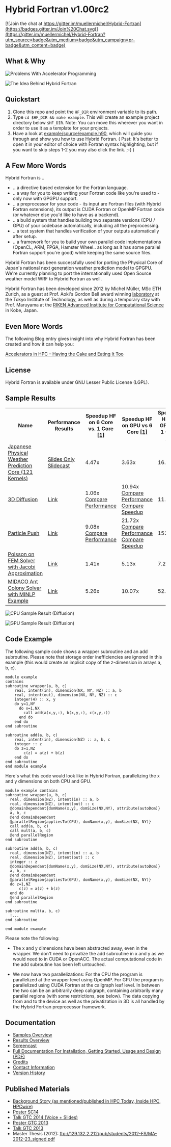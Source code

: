 Hybrid Fortran v1.00rc2
=======================

[![Join the chat at https://gitter.im/muellermichel/Hybrid-Fortran](https://badges.gitter.im/Join%20Chat.svg)](https://gitter.im/muellermichel/Hybrid-Fortran?utm_source=badge&utm_medium=badge&utm_campaign=pr-badge&utm_content=badge)

What & Why
----------
![Problems With Accelerator Programming](/../master/doc/Problem.gif)

![The Idea Behind Hybrid Fortran](/../master/doc/The%20Idea%20Behind%20Hybrid%20Fortran.gif)

Quickstart
---------------
1. Clone this repo and point the `HF_DIR` environment variable to its path.
2. Type `cd $HF_DIR && make example`. This will create an example project directory below `$HF_DIR`. Note: You can move this wherever you want in order to use it as a template for your projects.
3. Have a look at [example/source/example.h90](hf_template/example_example.h90), which will guide you through and show you how to use Hybrid Fortran. ( Psst: It's better to open it in your editor of choice with Fortran syntax highlighting, but if you want to skip steps 1-2 you may also click the link. ;-) )

A Few More Words
-------------------

Hybrid Fortran is ..
* .. a directive based extension for the Fortran language.
* .. a way for you to keep writing your Fortran code like you're used to - only now with GPGPU support.
* .. a preprocessor for your code - its input are Fortran files (with Hybrid Fortran extensions), its output is CUDA Fortran or OpenMP Fortran code (or whatever else you'd like to have as a backend).
* .. a build system that handles building two separate versions (CPU / GPU) of your codebase automatically, including all the preprocessing.
* .. a test system that handles verification of your outputs automatically after setup.
* .. a framework for you to build your own parallel code implementations (OpenCL, ARM, FPGA, Hamster Wheel.. as long as it has some parallel Fortran support you're good) while keeping the same source files.

Hybrid Fortran has been successfully used for porting the Physical Core of Japan's national next generation weather prediction model to GPGPU. We're currently planning to port the internationally used Open Source weather model WRF to Hybrid Fortran as well.

Hybrid Fortran has been developed since 2012 by Michel Müller, MSc ETH Zurich, as a guest at Prof. Aoki's Gordon Bell award winning [laboratory](http://www.sim.gsic.titech.ac.jp/index-e.html) at the Tokyo Institute of Technology, as well as during a temporary stay with Prof. Maruyama at the [RIKEN Advanced Institute for Computational Science](http://www.aics.riken.jp/en/) in Kobe, Japan.

Even More Words
---------------
The following Blog entry gives insight into why Hybrid Fortran has been created and how it can help you:

[Accelerators in HPC – Having the Cake and Eating It Too](http://typhooncomputing.com/?p=416)

License
-------
Hybrid Fortran is available under GNU Lesser Public License (LGPL).

Sample Results
--------------
<table>
    <tr>
        <th>Name</th>
        <th>Performance Results</th>
        <th>Speedup HF on 6 Core vs. 1 Core <a href="results/Overview.md">[1]</a></th>
        <th>Speedup HF on GPU vs 6 Core <a href="results/Overview.md">[1]</a></th>
        <th>Speedup HF on GPU vs 1 Core <a href="results/Overview.md">[1]</a></th>
    </tr>
    <tr>
        <td><a href="doc/Slides_GTC2014.pdf">Japanese Physical Weather Prediction Core (121 Kernels)</a></td>
        <td><a href="doc/Slides_GTC2014.pdf">Slides Only</a><br>
            <a href="http://on-demand.gputechconf.com/gtc/2014/video/S4352-asuca-on-gpu-hybrid-port-japanese-weather-model.mp4">Slidecast</a></td>
        <td>4.47x</td>
        <td>3.63x</td>
        <td>16.22x</td>
    </tr>
    <tr>
        <td><a href="examples/Overview.md#characteristics">3D Diffusion</a></td>
        <td><a href="results/diffusion_results.xlsx">Link</a></td>
        <td>1.06x<br>
            <a href="results/diffusion_perf_comparison_6core.png">Compare Performance</a>
        </td>
        <td>10.94x<br>
            <a href="results/diffusion_perf_comparison_gpu.png">Compare Performance</a><br>
            <a href="results/diffusion_speedup_comparison_gpu.png">Compare Speedup</a>
        </td>
        <td>11.66x</td>
    </tr>
    <tr>
        <td><a href="examples/Overview.md#characteristics">Particle Push</a></td>
        <td><a href="results/particle_results.xlsx">Link</a></td>
        <td>9.08x<br>
            <a href="results/particle_perf_comparison_6core.png">Compare Performance</a>
        </td>
        <td>21.72x<br>
            <a href="results/particle_perf_comparison_gpu.png">Compare Performance</a><br>
            <a href="results/particle_speedup_comparison_gpu.png">Compare Speedup</a>
        </td>
        <td>152.79x</td>
    </tr>
    <tr>
        <td><a href="examples/Overview.md#characteristics">Poisson on FEM Solver with Jacobi Approximation</a></td>
        <td><a href="results/poisson_results.xlsx">Link</a></td>
        <td>1.41x</td>
        <td>5.13x</td>
        <td>7.28x</td>
    </tr>
    <tr>
        <td><a href="examples/Overview.md#characteristics">MIDACO Ant Colony Solver with MINLP Example</a></td>
        <td><a href="results/midaco_results.xlsx">Link</a></td>
        <td>5.26x</td>
        <td>10.07x</td>
        <td>52.99x</td>
    </tr>
</table>

![CPU Sample Result (Diffusion)](/../master/doc/CPUPerf.png)

![GPU Sample Result (Diffusion)](/../master/doc/GPUPerf.png)

Code Example
------------
The following sample code shows a wrapper subroutine and an add subroutine. Please note that storage order inefficiencies are ignored in this example (this would create an implicit copy of the z-dimension in arrays a, b, c).

```Fortran
module example
contains
subroutine wrapper(a, b, c)
    real, intent(in), dimension(NX, NY, NZ) :: a, b
    real, intent(out), dimension(NX, NY, NZ) :: c
    integer(4) :: x, y
    do y=1,NY
      do x=1,NX
        call add(a(x,y,:), b(x,y,:), c(x,y,:))
      end do
    end do
end subroutine

subroutine add(a, b, c)
    real, intent(in), dimension(NZ) :: a, b, c
    integer :: z
    do z=1,NZ
        c(z) = a(z) + b(z)
    end do
end subroutine
end module example
```

Here's what this code would look like in Hybrid Fortran, parallelizing the x and y dimensions on both CPU and GPU.

```Fortran
module example contains
subroutine wrapper(a, b, c)
  real, dimension(NZ), intent(in) :: a, b
  real, dimension(NZ), intent(out) :: c
  @domainDependant{domName(x,y), domSize(NX,NY), attribute(autoDom)}
  a, b, c
  @end domainDependant
  @parallelRegion{appliesTo(CPU), domName(x,y), domSize(NX, NY)}
  call add(a, b, c)
  call mult(a, b, c)
  @end parallelRegion
end subroutine

subroutine add(a, b, c)
  real, dimension(NZ), intent(in) :: a, b
  real, dimension(NZ), intent(out) :: c
  integer :: z
  @domainDependant{domName(x,y), domSize(NX,NY), attribute(autoDom)}
  a, b, c
  @end domainDependant
  @parallelRegion{appliesTo(GPU), domName(x,y), domSize(NX, NY)}
  do z=1,NZ
      c(z) = a(z) + b(z)
  end do
  @end parallelRegion
end subroutine

subroutine mult(a, b, c)
  !...
end subroutine

end module example
```

Please note the following:
* The x and y dimensions have been abstracted away, even in the wrapper. We don't need to privatize the add subroutine in x and y as we would need to in CUDA or OpenACC. The actual computational code in the add subroutine has been left untouched.

* We now have two parallelizations: For the CPU the program is parallelized at the wrapper level using OpenMP. For GPU the program is parallelized using CUDA Fortran at the callgraph leaf level. In between the two can be an arbitrarily deep callgraph, containing arbitrarily many parallel regions (with some restrictions, see below). The data copying from and to the device as well as the privatization in 3D is all handled by the Hybrid Fortran preprocessor framework.

Documentation
-------------
* [Samples Overview](examples/Overview.md)
* [Results Overview](results/Overview.md)
* [Screencast](https://www.youtube.com/watch?v=3Of4kFQQRi4)
* [Full Documentation For Installation, Getting Started, Usage and Design (PDF)](doc/Documentation.pdf?raw=true)
* [Credits](CREDITS.md)
* [Contact Information](CONTACT.md)
* [Version History](HISTORY.md)

Published Materials
-------------------
* [Background Story (as mentioned/published in HPC Today, Inside HPC, HPCwire)](http://typhooncomputing.com/?p=416)
* [Poster SC14](http://sc14.supercomputing.org/sites/all/themes/sc14/files/archive/tech_poster/tech_poster_pages/post134.html)
* [Talk GTC 2014 (Voice + Slides)](http://on-demand.gputechconf.com/gtc/2014/video/S4352-asuca-on-gpu-hybrid-port-japanese-weather-model.mp4)
* [Poster GTC 2013](http://on-demand.gputechconf.com/gtc/2013/poster/pdf/P0199_MichelMueller.pdf)
* [Talk GTC 2013](http://on-demand.gputechconf.com/gtc/2013/presentations/S3326-Hybrid-Fortran-GPGPUs-For-Weather-Prediction.pdf)
* Master Thesis (2012): ftp://129.132.2.212/pub/students/2012-FS/MA-2012-23_signed.pdf
